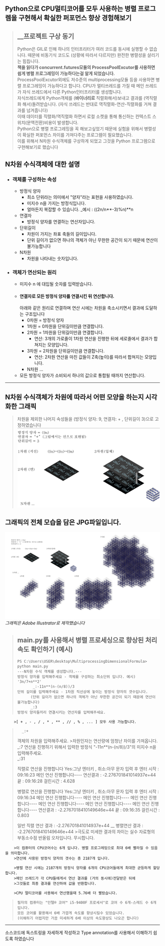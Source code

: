 ## Python으로 CPU멀티코어를 모두 사용하는 병렬 프로그렘을 구현해서 확실한 퍼포먼스 향상 경험해보기
> ## __프로젝트 구상 동기 
>  Python은 GIL로 인해 하나의 인터프리터가 여러 코드를 동시에 실행할 수 없습니다.
 때문에 비동기식 코드도 (상황에 따라서 다르지만) 완전한 병렬성을 살리기는 힘듭니다.   
 **책을 읽다가 concurrent.futures모듈의 ProcessPoolExcutor를 사용하면 쉽게 병렬 프로그레밍이 가능하다는걸 알게 되었습니다.**   
 ProcessPoolExcutor외에도 저수준의 multiprocessing모듈 등을 사용하면 병렬 프로그레밍이 가능하다고 합니다.
 CPU가 멀티쓰레드를 가질 때 메인 쓰레드가 자식 쓰레드에서 다른 Python인터프리터를 생성합니다.   
 자식쓰레드에게 Python객체를 (**바이너리로** 직렬화해서)보내고 결과를 (역직렬화 해서)돌려받습니다. (자식 쓰레드는 반대로 역직렬화-연산-직렬화를 거쳐 결과를 넘겨줍니다)   
 이때 데이터를 직렬화/역직렬화 하면서 로컬 소켓을 통해 통신하는 컨텍스트 스위치(문맥전환)비용이 발생합니다.    
 Python으로 병렬 프로그레밍을 꼭 해보고싶었기 때문에 실험을 위해서 병렬성이 확실한 퍼포먼스 차이를 가져다주는 프로그렘이 필요했습니다.   
 이를 위해서 N차원 수식객체를 구상하게 되었고 그것을 Python 프로그렘으로 구현해보기로 했습니다   

## N차원 수식객체에 대한 설명   
* ### 객체를 구성하는 속성   
    * 방정식 양자   
        * 최소 단위라는 의미에서 "양자"라는 표현을 사용하였습니다.   
        * 미지수 n을 가지는 방정식입니다.    
        * 얼마든지 복잡할 수 있습니다. _예시 : ((2n/n**-3)%n)**n   
    * 연결자   
        * 방정식 양자를 연결하는 연산자입니다.   
    * 단위길이   
        * 차원이 가지는 좌표 축들의 길이입니다.   
        * 단위 길이가 없으면 하나의 객체가 아닌 무한한 공간이 되기 때문에 연산이 불가능합니다 
    * N차원
        * 차원을 나타내는 숫자입니다.   
* ### 객체가 연산되는 원리   
    * 미지수 n 에 대입될 숫자를 입력받습니다.   
    * #### 연결자로 모든 방정식 양자를 연결시킨 뒤 연산합니다.   
        아래와 같은 원리로 연결하며 연산 시에는 차원을 축소시키면서 결과에 도달하는 구조입니다
        * 0차원 = 방정식 양자
        * 1차원 = 0차원을 단위길이만큼 연결합니다.
        * 2차원 = 1차원을 단위길이만큼 연결합니다.
            * 연산: 3개의 가로줄이 1차원 연산을 진행한 뒤에 세로줄에서 결과가 합쳐지는 모양입니다.
        * 3차원 = 2차원을 단위길이만큼 연결합니다.
            * 연산: 2차원 연산을 마친 값들이 Z축(높이)를 따라서 합쳐지는 모양입니다.
        * N차원 ...
    * 모든 방정식 양자가 소비되서 하나의 값으로 통합될 때까지 연산합니다.
---

## N차원 수식객체가 차원에 따라서 어떤 모양을 하는지 시각화한 그래픽   
> 차원을 제외한 나머지 속성들을 (방정식 양자: 9, 연결자: + , 단위길이 3)으로 고정하였습니다
![로직을 시각화한 그래픽](N차원-수식객체-시각화-그래픽-3차원까지.jpg)
## 그래픽의 전체 모습을 담은 JPG파일입니다.
![로직을 시각화한 그래픽](N차원-수식객체-시각화-그래픽.jpg)
_그래픽은 Adobe Illustrator로 제작했습니다_

> ## main.py를 사용해서 병렬 프로세싱으로 향상된 처리 속도 확인하기 (예시)
>``` 
>PS C:\Users\USER\desktop\MultiprocessingDimensionalFormula> python main.py
>---N차원 수식 객체를 생성합니다.---
>방정식 양자를 입력해주세요 - 객체를 구성하는 최소단위 입니다. 예시) '3n/7+n**2'
>        _:-11n**(n-(n/8))/3
>단위 길이를 입력해주세요 - 1차원 직선상에 놓이는 방정식 양자의 갯수입니다.
>       (단위 길이가 없으면 하나의 객체가 아닌 무한한 공간이 되기 때문에 연산이 불가능합니다)
>       _:3
>방정식 양자들끼리 연결시키는 연산자를 입력해주세요.
        >[ + , - , / , * , ** , // , % , ... ] 모두 사용 가능합니다.
>       _:+
>객체의 차원을 입력해주세요.
        >차원인자는 연산량에 엄청난 차이를 가져옵니다.
>       _:7
>연산을 진행하기 위해서 입력한 방정식 "-11n**(n-(n/8))/3"의 미지수 n을 입력해주세요.   
>       _:31
>
>
>
>직렬로 연산을 진행합니다 Yes:그냥 엔터키 , 취소:아무 문자 입력 후 엔터
>시작 : 09:16:23
>메인 연산 진행합니다----
>연산결과 : -2.276701841014937e+44
>끝 : 09:16:28
>걸린시간 : 4.628
>
>
>병렬로 연산을 진행합니다 Yes:그냥 엔터키 , 취소:아무 문자 입력 후 엔터
>시작 : 09:16:34
>메인 연산 진행합니다----
>메인 연산 진행합니다----
>메인 연산 진행합니다----
>메인 연산 진행합니다----
>메인 연산 진행합니다----
>메인 연산 진행합니다----
>연산결과 : -2.2767018410149646e+44
>끝 : 09:16:35
>걸린시간 : 0.803
>
>
>일반 직렬 연산 결과 : -2.276701841014937e+44 __ 병렬연산 결과 : -2.2767018410149646e+44
            >극도로 미세한 결과의 차이는 실수 자료형의 부동소수점 반올림 오차입니다. 무시합니다.
>
        >이 컴퓨터의 CPU코어수는 6개 입니다. 병렬 프로그레밍으로 최대 6배 빨라질 수 있음을 의미합니다.
        >연산에 사용된 방정식 양자의 갯수는 총 2187개 입니다.
>
        >병렬 연산 시에는 2187개의 방정식 양자를 6개의 CPU코어들에게 최대한 균등하게 할당합니다.
        >메인 쓰레드가 각 CPU들에게서 연산 결과를 (거의 동시에)전달받은 뒤에
        >그것들로 최종 결과를 연산하여 값을 반환합니다.
>
        >CPU 멀티코어를 사용해서 연산했을때 5.76배 더 빨랐습니다.
>```
> 필자의 컴퓨터는 "인텔® 코어™ i5-9400F 프로세서"로 코어 수 6개-스레드 수 6개 입니다.   
> 모든 코어를 활용해서 6배 가깝게 속도를 향상시킬수 있었습니다.   
> (이해하기 어렵지만 가끔 미세하게 6배 이상의 속도향상도 나오곤 합니다)
---
소스코드에 독스트링을 자세하게 작성하고 Type annotation를 사용해서 이해하기 쉽도록 하였습니다
